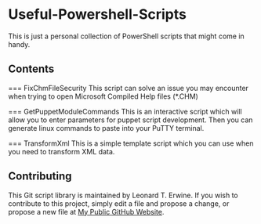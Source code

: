 Useful-Powershell-Scripts
=========================
This is just a personal collection of PowerShell scripts that might come in handy.

Contents
--------

=== FixChmFileSecurity
This script can solve an issue you may encounter when trying to open Microsoft Compiled Help files (*.CHM)

=== GetPuppetModuleCommands
This is an interactive script which will allow you to enter parameters for puppet script development. Then you can generate linux commands to paste into your PuTTY terminal.

=== TransformXml
This is a simple template script which you can use when you need to transform XML data.

Contributing
------------
This Git script library is maintained by Leonard T. Erwine. If you wish to contribute to this project, simply edit a file and propose a change, or propose a new file at [My Public GitHub Website](https://github.com/lerwine/Useful-Powershell-Scripts.git).
